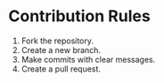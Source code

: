 # Contribution Rules

1. Fork the repository.
2. Create a new branch.
3. Make commits with clear messages.
4. Create a pull request.

